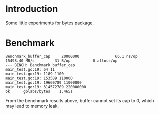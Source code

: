 Introduction
============
Some little experiments for bytes package.

Benchmark
=========

```
Benchmark_buffer_cap     20000000                66.1 ns/op      15498.40 MB/s         31 B/op          0 allocs/op
--- BENCH: Benchmark_buffer_cap
main_test.go:19: 64 11
main_test.go:19: 1189 1100
main_test.go:19: 153589 110000
main_test.go:19: 19660789 11000000
main_test.go:19: 314572789 220000000
ok      golabs/bytes    1.465s
```
From the benchmark results above, buffer cannot set its cap to 0,
which may lead to memory leak.
